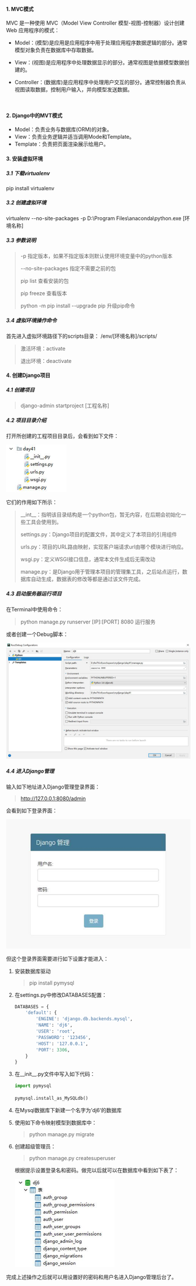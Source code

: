 #### 1. MVC模式

MVC 是一种使用 MVC（Model View Controller 模型-视图-控制器）设计创建 Web 应用程序的模式：

+ Model：(模型)是应用是应用程序中用于处理应用程序数据逻辑的部分。通常模型对象负责在数据库中存取数据。

+ View：(视图)是应用程序中处理数据显示的部分。通常视图是依据模型数据创建的。

+ Controller：(数据库)是应用程序中处理用户交互的部分。通常控制器负责从视图读取数据，控制用户输入，并向模型发送数据。

  ​

#### 2. Django中的MVT模式

+ Model：负责业务与数据库(ORM)的对象。
+ View：负责业务逻辑并适当调用Mode和Template。
+ Template：负责把页面渲染展示给用户。




#### 3. 安装虚拟环境

##### 3.1 下载virtualenv

pip install virtualenv

##### 3.2 创建虚拟环境

virtualenv --no-site-packages -p D:\Program Files\anaconda\python.exe [环境名称]

##### 3.3 参数说明

> -p 指定版本，如果不指定版本则默认使用环境变量中的python版本
>
> --no-site-packages 指定不需要之前的包
>
> pip list 查看安装的包
>
> pip freeze 查看版本
>
> python -m pip install --upgrade pip 升级pip命令

##### 3.4 虚拟环境操作命令

首先进入虚拟环境路径下的scripts目录： /env/[环境名称]/scripts/

> 激活环境：activate
>
> 退出环境：deactivate



#### 4. 创建Django项目

##### 4.1 创建项目

> django-admin startproject [工程名称]

##### 4.2 项目目录介绍

打开所创建的工程项目目录后，会看到如下文件：

![Django项目文件](https://github.com/zdyCompass/Django_Learning/blob/master/re/DjangoProject.jpg)

它们的作用如下所示：

>_\_int\_\_：指明该目录结构是一个python包，暂无内容，在后期会初始化一些工具会使用到。
>
>settings.py：Django项目的配置文件，其中定义了本项目的引用组件
>
>urls.py：项目的URL路由映射，实现客户端请求url由哪个模块进行响应。
>
>wsgi.py：定义WSGI接口信息，通常本文件生成后无需改动
>
>manage.py：是Django用于管理本项目的管理集工具，之后站点运行，数据库自动生成，数据表的修改等都是通过该文件完成。

##### 4.3 启动服务器运行项目

在Terminal中使用命令：

> python manage.py runserver  [IP]:[PORT] 8080	运行服务

或者创建一个Debug脚本：

![runDebug](https://github.com/zdyCompass/Django_Learning/blob/master/re/runDebug.jpg)

##### 4.4 进入Django管理

输入如下地址进入Django管理登录界面：

> http://127.0.0.1:8080/admin

会看到如下登录界面：

![Djangomanage](https://github.com/zdyCompass/Django_Learning/blob/master/re/Djangomanage.jpg)

但这个登录界面需要进行如下设置才能进入：

1. 安装数据库驱动

   > pip install pymysql


2. 在settings.py中修改DATABASES配置：

   ~~~python
   DATABASES = {
       'default': {
           'ENGINE': 'django.db.backends.mysql',
           'NAME': 'dj6',
           'USER': 'root',
           'PASSWORD': '123456',
           'HOST': '127.0.0.1',
           'PORT': 3306,
       }
   }
   ~~~



3. 在__init\_\_.py文件中写入如下代码：

   ~~~python
   import pymysql

   pymysql.install_as_MySQLdb()
   ~~~

4. 在Mysql数据库下新建一个名字为’dj6‘的数据库

5. 使用如下命令映射模型到数据库中：

   > python manage.py migrate

6. 创建超级管理员：

   > python manage.py createsuperuser

   根据提示设置登录名和密码。做完以后就可以在数据库中看到如下表了：

   ![dj6_table](https://github.com/zdyCompass/Django_Learning/blob/master/re/dj6_table.jpg)

完成上述操作之后就可以用设置好的密码和用户名进入Django管理后台了。
